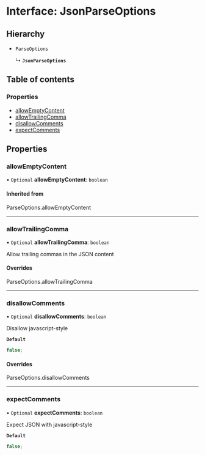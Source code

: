 # Interface: JsonParseOptions

## Hierarchy

- `ParseOptions`

  ↳ **`JsonParseOptions`**

## Table of contents

### Properties

- [allowEmptyContent](../../devkit/documents/JsonParseOptions#allowemptycontent)
- [allowTrailingComma](../../devkit/documents/JsonParseOptions#allowtrailingcomma)
- [disallowComments](../../devkit/documents/JsonParseOptions#disallowcomments)
- [expectComments](../../devkit/documents/JsonParseOptions#expectcomments)

## Properties

### allowEmptyContent

• `Optional` **allowEmptyContent**: `boolean`

#### Inherited from

ParseOptions.allowEmptyContent

---

### allowTrailingComma

• `Optional` **allowTrailingComma**: `boolean`

Allow trailing commas in the JSON content

#### Overrides

ParseOptions.allowTrailingComma

---

### disallowComments

• `Optional` **disallowComments**: `boolean`

Disallow javascript-style

**`Default`**

```ts
false;
```

#### Overrides

ParseOptions.disallowComments

---

### expectComments

• `Optional` **expectComments**: `boolean`

Expect JSON with javascript-style

**`Default`**

```ts
false;
```

